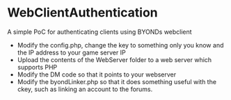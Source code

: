 # WebClientAuthentication

A simple PoC for authenticating clients using BYONDs webclient

- Modify the config.php, change the key to something only you know and the IP address to your game server IP
- Upload the contents of the WebServer folder to a web server which supports PHP
- Modify the DM code so that it points to your webserver
- Modify the byondLinker.php so that it does something useful with the ckey, such as linking an account to the forums.
